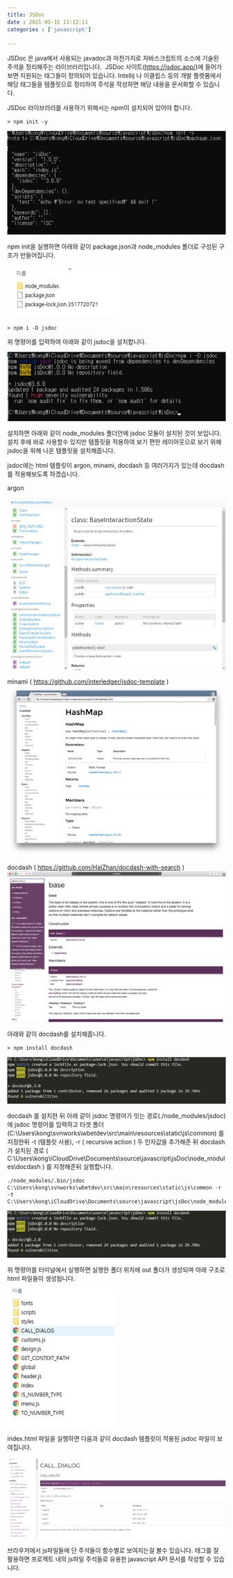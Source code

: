 ```yaml
---
title: JSDoc
date : 2021-05-15 11:12:11
categories : ['javascript']

---
```


JSDoc 은 java에서 사용되는 javadoc과 마찬가지로 자바스크립트의 소스에 기술된 주석을 정리해주는 라이브러리입니다.  JSDoc 사이트(https://jsdoc.app/)에 들어가보면 지원되는 태그들이 정의되어 있습니다. Intellij 나 이클립스 등의 개발 플랫폼에서 해당 태그들을 템플릿으로 정리하여 주석을 작성하면 해당 내용을 문서화할 수 있습니다.

JSDoc 라이브러리를 사용하기 위해서는 npm이 설치되어 있어야 합니다. 

```
> npm init -y
```

![npm_init](/image/npm_init.png)

npm init을 실행하면 아래와 같이 package.json과 node_modules 폴더로 구성된 구조가 만들어집니다.

![npm_folder](/image/npm_folder.png)


```
> npm i -D jsdoc
```

위 명령어를 입력하여 아래와 같이 jsdoc을 설치합니다. 

![npm_install_jsdoc](/image/npm_install_jsdoc.png)


설치하면 아래와 같이 node_modules 폴더안에 jsdoc 모듈이 설치된 것이 보입니다. 설치 후에 바로 사용할수 있지만 템플릿을 적용하여 보기 편한 레이아웃으로 보기 위해 jsdoc을 위해 나온 템플릿을 설치해줍니다.

jsdoc에는 html 템플릿이 argon, minami, docdash 등 여러가지가 있는데 docdash 를 적용해보도록 하겠습니다.

argon

![argon](/image/argon.png)


minami ( https://github.com/interledger/jsdoc-template )
![minami](/image/minami.png)


docdash ( https://github.com/HalZhan/docdash-with-search ) 
![docdash](/image/docdash.png)


아래와 같이 docdash를 설치해줍니다.

```
> npm install docdash
```

![npm_install_docdash](/image/npm_install_docdash.png)


docdash 를 설치한 뒤 아래 같이 jsdoc 명령어가 잇는 경로(./node_modules/jsdoc) 에 jsdoc 명령어를 입력하고 타겟 폴더(C:\Users\kong\svnworks\wbetdev\src\main\resources\static\js\common) 를 지정한뒤 -t (템플릿 사용), -r ( recursive action ) 두 인자값을 추가해준 뒤 docdash 가 설치된 경로 ( C:\Users\kong\iCloudDrive\Documents\source\javascript\jsDoc\node_modules\docdash ) 를 지정해준뒤 실행합니다.

```
./node_modules/.bin/jsdoc C:\Users\kong\svnworks\wbetdev\src\main\resources\static\js\common -r -t C:\Users\kong\iCloudDrive\Documents\source\javascript\jsDoc\node_modules\docdash
```

![npm_install_docdash](/image/npm_install_docdash.png)

위 명령어를 터미널에서 실행하면 실행한 폴더 위치에 out 폴더가 생성되며 아래 구조로 html 파일들이 생성됩니다.

![out](/image/out.png)

index.html 파일을 실행하면 다음과 같이 docdash 템플릿이 적용된 jsdoc 파일이 보여집니다.

![result](/image/result.png)

브라우저에서 js파일들에 단 주석들이 함수별로 보여지는걸 볼수 있습니다. 태그를 잘 활용하면 프로젝트 내의 js파일 주석들로 유용한 javascript API 문서를 작성할 수 있습니다.
